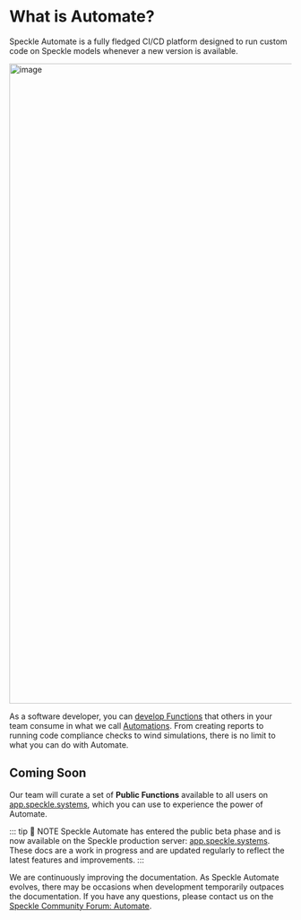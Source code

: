 # What is Automate?

Speckle Automate is a fully fledged CI/CD platform designed to run custom code on Speckle models whenever a new version is available.

<img width="1141" alt="image" src="https://github.com/user-attachments/assets/bcbfdddc-1536-4142-bcbb-9fb5a899ceb5">

As a software developer, you can [develop Functions](create-function) that others in your team consume in what we call [Automations](create-automation). From creating reports to running code compliance checks to wind simulations, there is no limit to what you can do with Automate. 

## Coming Soon

Our team will curate a set of **Public Functions** available to all users on [app.speckle.systems](https://app.speckle.systems), which you can use to experience the power of Automate. 

::: tip 🚧 NOTE
Speckle Automate has entered the public beta phase and is now available on the Speckle production server: [app.speckle.systems](https://app.speckle.systems). These docs are a work in progress and are updated regularly to reflect the latest features and improvements.
:::

We are continuously improving the documentation. As Speckle Automate evolves, there may be occasions when development temporarily outpaces the documentation. If you have any questions, please contact us on the [Speckle Community Forum: Automate](https://speckle.community/c/making-speckle/insiders-automate/27).
